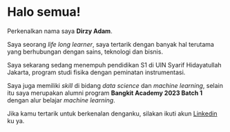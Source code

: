 # Halo semua! 

Perkenalkan nama saya **Dirzy Adam**.<br>

Saya seorang *life long learner*, saya tertarik dengan banyak hal terutama yang berhubungan dengan sains, teknologi dan bisnis.<br>

Saya sekarang sedang menempuh pendidikan S1 di UIN Syarif Hidayatullah Jakarta, program studi fisika dengan peminatan instrumentasi.<br>

Saya juga memiliki *skill* di bidang *data science* dan *machine learning*, selain itu saya merupakan alumni program **Bangkit Academy 2023 Batch 1** dengan alur belajar *machine learning*.<br>

Jika kamu tertarik untuk berkenalan denganku, silakan ikuti akun [Linkedin](www.linkedin.com/in/dirzy-adam-b2574a250) ku ya.
